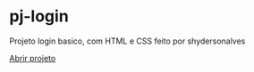 # pj-login
 Projeto login basico, com HTML e CSS feito por shydersonalves
 
<a href="https://shydersonalves.github.io/pj-login/pj-login/index.html" target="_blank">Abrir projeto</a>
